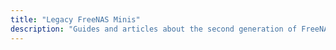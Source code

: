 ```yaml
---
title: "Legacy FreeNAS Minis"
description: "Guides and articles about the second generation of FreeNAS Mini products."
---
```

